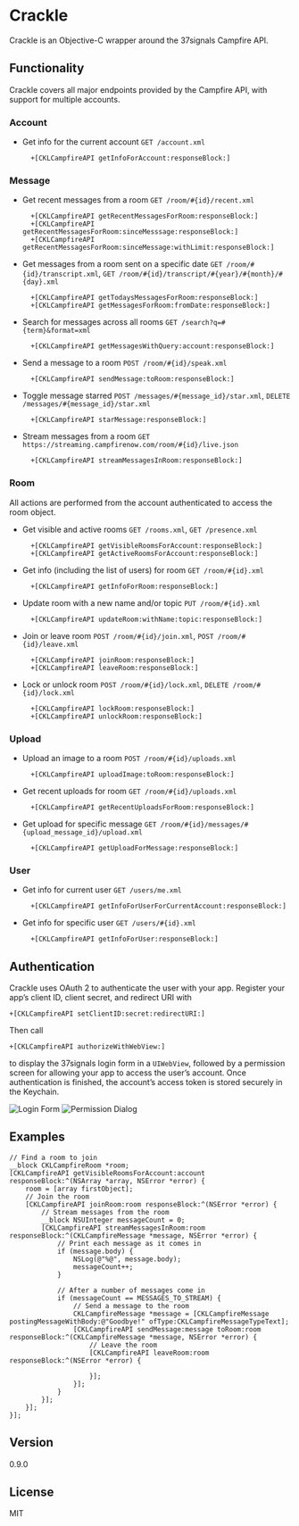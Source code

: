 Crackle
=======
Crackle is an Objective-C wrapper around the 37signals Campfire API.

Functionality
-------------
Crackle covers all major endpoints provided by the Campfire API, with support for multiple accounts.

### Account

* Get info for the current account `GET /account.xml`

		+[CKLCampfireAPI getInfoForAccount:responseBlock:]

### Message

* Get recent messages from a room `GET /room/#{id}/recent.xml`

		+[CKLCampfireAPI getRecentMessagesForRoom:responseBlock:]
		+[CKLCampfireAPI getRecentMessagesForRoom:sinceMesssage:responseBlock:]
		+[CKLCampfireAPI getRecentMessagesForRoom:sinceMessage:withLimit:responseBlock:]

* Get messages from a room sent on a specific date `GET /room/#{id}/transcript.xml`, `GET /room/#{id}/transcript/#{year}/#{month}/#{day}.xml`

		+[CKLCampfireAPI getTodaysMessagesForRoom:responseBlock:]
		+[CKLCampfireAPI getMessagesForRoom:fromDate:responseBlock:]

* Search for messages across all rooms `GET /search?q=#{term}&format=xml`

		+[CKLCampfireAPI getMessagesWithQuery:account:responseBlock:]

* Send a message to a room `POST /room/#{id}/speak.xml`

		+[CKLCampfireAPI sendMessage:toRoom:responseBlock:]

* Toggle message starred `POST /messages/#{message_id}/star.xml`, `DELETE /messages/#{message_id}/star.xml`

		+[CKLCampfireAPI starMessage:responseBlock:]

* Stream messages from a room `GET https://streaming.campfirenow.com/room/#{id}/live.json`

    	+[CKLCampfireAPI streamMessagesInRoom:responseBlock:]

### Room

All actions are performed from the account authenticated to access the room object.

* Get visible and active rooms `GET /rooms.xml`, `GET /presence.xml`

		+[CKLCampfireAPI getVisibleRoomsForAccount:responseBlock:]
		+[CKLCampfireAPI getActiveRoomsForAccount:responseBlock:]

* Get info (including the list of users) for room `GET /room/#{id}.xml`

		+[CKLCampfireAPI getInfoForRoom:responseBlock:]

* Update room with a new name and/or topic `PUT /room/#{id}.xml`

		+[CKLCampfireAPI updateRoom:withName:topic:responseBlock:]

* Join or leave room `POST /room/#{id}/join.xml`, `POST /room/#{id}/leave.xml`

		+[CKLCampfireAPI joinRoom:responseBlock:]
		+[CKLCampfireAPI leaveRoom:responseBlock:]

* Lock or unlock room `POST /room/#{id}/lock.xml`, `DELETE /room/#{id}/lock.xml`

		+[CKLCampfireAPI lockRoom:responseBlock:]
		+[CKLCampfireAPI unlockRoom:responseBlock:]

### Upload

* Upload an image to a room `POST /room/#{id}/uploads.xml`

		+[CKLCampfireAPI uploadImage:toRoom:responseBlock:]

* Get recent uploads for room `GET /room/#{id}/uploads.xml`

		+[CKLCampfireAPI getRecentUploadsForRoom:responseBlock:]

* Get upload for specific message `GET /room/#{id}/messages/#{upload_message_id}/upload.xml`

		+[CKLCampfireAPI getUploadForMessage:responseBlock:]

### User

* Get info for current user `GET /users/me.xml`

		+[CKLCampfireAPI getInfoForUserForCurrentAccount:responseBlock:]

* Get info for specific user `GET /users/#{id}.xml`

		+[CKLCampfireAPI getInfoForUser:responseBlock:]

Authentication
--------------

Crackle uses OAuth 2 to authenticate the user with your app. Register your app’s client ID, client secret, and redirect URI with

	+[CKLCampfireAPI setClientID:secret:redirectURI:]

Then call

	+[CKLCampfireAPI authorizeWithWebView:]

to display the 37signals login form in a `UIWebView`, followed by a permission screen for allowing your app to access the user’s account. Once authentication is finished, the account’s access token is stored securely in the Keychain.

![Login Form](https://dl.dropboxusercontent.com/u/11479646/iOS%20Simulator%20Screen%20shot%20Jan%207%2C%202014%2C%201.26.47%20PM.png)
![Permission Dialog](https://dl.dropboxusercontent.com/u/11479646/iOS%20Simulator%20Screen%20shot%20Jan%207%2C%202014%2C%201.26.13%20PM.png)

Examples
--------

```objc
// Find a room to join
__block CKLCampfireRoom *room;
[CKLCampfireAPI getVisibleRoomsForAccount:account responseBlock:^(NSArray *array, NSError *error) {
    room = [array firstObject];
    // Join the room
    [CKLCampfireAPI joinRoom:room responseBlock:^(NSError *error) {
        // Stream messages from the room
        __block NSUInteger messageCount = 0;
        [CKLCampfireAPI streamMessagesInRoom:room responseBlock:^(CKLCampfireMessage *message, NSError *error) {
            // Print each message as it comes in
            if (message.body) {
                NSLog(@"%@", message.body);
                messageCount++;
            }

            // After a number of messages come in
            if (messageCount == MESSAGES_TO_STREAM) {
                // Send a message to the room
                CKLCampfireMessage *message = [CKLCampfireMessage postingMessageWithBody:@"Goodbye!" ofType:CKLCampfireMessageTypeText];
                [CKLCampfireAPI sendMessage:message toRoom:room responseBlock:^(CKLCampfireMessage *message, NSError *error) {
                    // Leave the room
                    [CKLCampfireAPI leaveRoom:room responseBlock:^(NSError *error) {
                        
                    }];
                }];
            }
        }];
    }];
}];
```

Version
-------
0.9.0

License
-------
MIT
